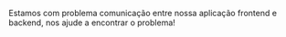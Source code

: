 Estamos com problema comunicação entre nossa aplicação frontend e backend, nos ajude a encontrar o problema!